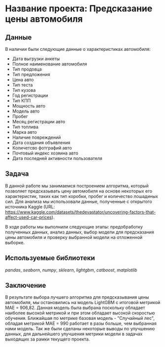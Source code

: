 # Название проекта: Предсказание цены автомобиля


## Данные

В наличии были следующие данные о характеристиках автомобиля:
- Дата выгрузки анкеты
- Полное наименование автомобиля
- Тип продовца
- Тип предложения
- Цена авто
- Тип теста
- Тип кузова
- Год регистрации
- Тип КПП
- Мощность авто
- Модель авто
- Пробег
- Месяц регистрации авто
- Тип топлива
- Марка авто
- Наличие повреждений
- Дата создания объявления
- Количетсво фотграфий авто
- Почтовый индекс хозяина авто
- Дата последней активности пользователя

## Задача

В данной работе мы занимаемся построением алгоритма, который позволяет предсказывать цену автомобиля на основе некоторых его характеристик, таких как тип коробки, пробег и количество лошадиных сил. Для анализа мы использовали данные, полученные с открытого источника Kaggle (URL: https://www.kaggle.com/datasets/thedevastator/uncovering-factors-that-affect-used-car-prices).

В ходе работы мы выполнили следующие этапы: предобработку полученных данных, анализ данных, выбор модели для предсказания цены автомобиля и проверку выбранной модели на отложенной выборке.

## Используемые библиотеки
*pandas*, *seaborn*, *numpy*, *sklearn*, *lightgbm*, *catboost*, *matplotlib*

## Заключение
В результате выбора лучшего алгоритма для предсказывания цены автомобиля, мы остановились на модель LightGBM с итоговой метрикой МАЕ = 906,82. Данная модель была выбрана поскольку обладает наиболее высокой метрикой
и при этом обладает высокой скоростью обучения. Ближайшая по метрике базовая модель - "Случайный лес", обладая метрикой МАЕ = 990 работает в разы больше, чем выбранная нами модель. Так же были сделаны некоторые выводы по улучшению данных, для дальнейшего улучшения метрики модели в задачах выходящих за рамки текущего проекта. 
